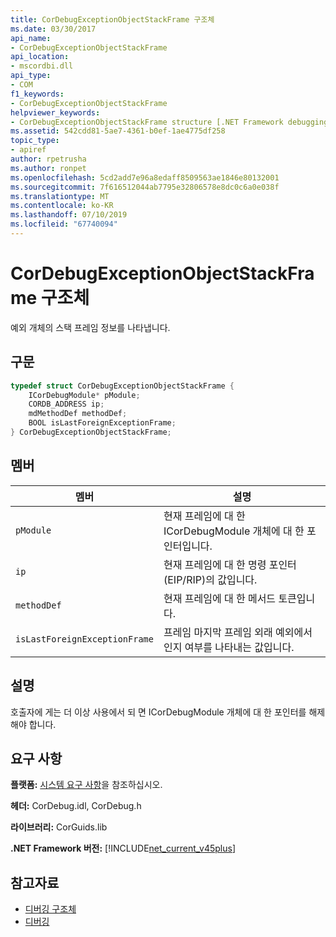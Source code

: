 ```yaml
---
title: CorDebugExceptionObjectStackFrame 구조체
ms.date: 03/30/2017
api_name:
- CorDebugExceptionObjectStackFrame
api_location:
- mscordbi.dll
api_type:
- COM
f1_keywords:
- CorDebugExceptionObjectStackFrame
helpviewer_keywords:
- CorDebugExceptionObjectStackFrame structure [.NET Framework debugging]
ms.assetid: 542cdd81-5ae7-4361-b0ef-1ae4775df258
topic_type:
- apiref
author: rpetrusha
ms.author: ronpet
ms.openlocfilehash: 5cd2add7e96a8edaff8509563ae1846e80132001
ms.sourcegitcommit: 7f616512044ab7795e32806578e8dc0c6a0e038f
ms.translationtype: MT
ms.contentlocale: ko-KR
ms.lasthandoff: 07/10/2019
ms.locfileid: "67740094"
---
```

# <a name="cordebugexceptionobjectstackframe-structure"></a>CorDebugExceptionObjectStackFrame 구조체
예외 개체의 스택 프레임 정보를 나타냅니다.  
  
## <a name="syntax"></a>구문  
  
```cpp  
typedef struct CorDebugExceptionObjectStackFrame {  
    ICorDebugModule* pModule;  
    CORDB_ADDRESS ip;  
    mdMethodDef methodDef;  
    BOOL isLastForeignExceptionFrame;  
} CorDebugExceptionObjectStackFrame;  
```  
  
## <a name="members"></a>멤버  
  
|멤버|설명|  
|------------|-----------------|  
|`pModule`|현재 프레임에 대 한 ICorDebugModule 개체에 대 한 포인터입니다.|  
|`ip`|현재 프레임에 대 한 명령 포인터 (EIP/RIP)의 값입니다.|  
|`methodDef`|현재 프레임에 대 한 메서드 토큰입니다.|  
|`isLastForeignExceptionFrame`|프레임 마지막 프레임 외래 예외에서 인지 여부를 나타내는 값입니다.|  
  
## <a name="remarks"></a>설명  
 호출자에 게는 더 이상 사용에서 되 면 ICorDebugModule 개체에 대 한 포인터를 해제 해야 합니다.  
  
## <a name="requirements"></a>요구 사항  
 **플랫폼:** [시스템 요구 사항](../../../../docs/framework/get-started/system-requirements.md)을 참조하십시오.  
  
 **헤더:** CorDebug.idl, CorDebug.h  
  
 **라이브러리:** CorGuids.lib  
  
 **.NET Framework 버전:** [!INCLUDE[net_current_v45plus](../../../../includes/net-current-v45plus-md.md)]  
  
## <a name="see-also"></a>참고자료

- [디버깅 구조체](../../../../docs/framework/unmanaged-api/debugging/debugging-structures.md)
- [디버깅](../../../../docs/framework/unmanaged-api/debugging/index.md)
